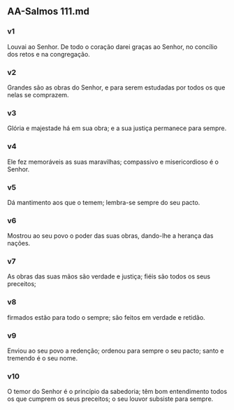 ## AA-Salmos 111.md
### v1
 Louvai ao Senhor. De todo o coração darei graças ao Senhor, no concílio dos retos e na congregação.
### v2
 Grandes são as obras do Senhor, e para serem estudadas por todos os que nelas se comprazem.
### v3
 Glória e majestade há em sua obra; e a sua justiça permanece para sempre.
### v4
 Ele fez memoráveis as suas maravilhas; compassivo e misericordioso é o Senhor.
### v5
 Dá mantimento aos que o temem; lembra-se sempre do seu pacto.
### v6
 Mostrou ao seu povo o poder das suas obras, dando-lhe a herança das nações.
### v7
 As obras das suas mãos são verdade e justiça; fiéis são todos os seus preceitos;
### v8
 firmados estão para todo o sempre; são feitos em verdade e retidão.
### v9
 Enviou ao seu povo a redenção; ordenou para sempre o seu pacto; santo e tremendo é o seu nome.
### v10
 O temor do Senhor é o princípio da sabedoria; têm bom entendimento todos os que cumprem os seus preceitos; o seu louvor subsiste para sempre.
